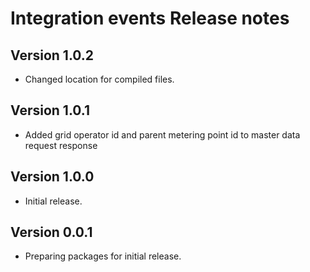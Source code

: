 # Integration events Release notes

## Version 1.0.2

- Changed location for compiled files.

## Version 1.0.1

- Added grid operator id and parent metering point id to master data request response

## Version 1.0.0

- Initial release.

## Version 0.0.1

- Preparing packages for initial release.
